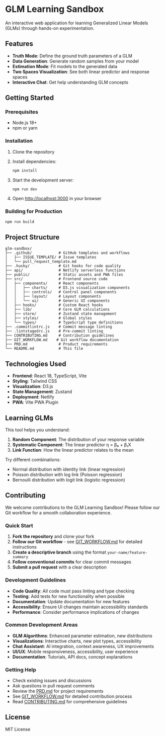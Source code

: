 # GLM Learning Sandbox

An interactive web application for learning Generalized Linear Models (GLMs) through hands-on experimentation.

## Features

- **Truth Mode**: Define the ground truth parameters of a GLM
- **Data Generation**: Generate random samples from your model
- **Estimation Mode**: Fit models to the generated data
- **Two Spaces Visualization**: See both linear predictor and response spaces
- **Interactive Chat**: Get help understanding GLM concepts

## Getting Started

### Prerequisites

- Node.js 18+ 
- npm or yarn

### Installation

1. Clone the repository
2. Install dependencies:
   ```bash
   npm install
   ```

3. Start the development server:
   ```bash
   npm run dev
   ```

4. Open [http://localhost:3000](http://localhost:3000) in your browser

### Building for Production

```bash
npm run build
```

## Project Structure

```
glm-sandbox/
├── .github/            # GitHub templates and workflows
│   ├── ISSUE_TEMPLATE/ # Issue templates
│   └── pull_request_template.md
├── .husky/             # Git hooks for code quality
├── api/                # Netlify serverless functions
├── public/             # Static assets and PWA files
├── src/                # Frontend source code
│   ├── components/     # React components
│   │   ├── charts/     # D3.js visualization components
│   │   ├── controls/   # Control panel components
│   │   ├── layout/     # Layout components
│   │   └── ui/         # Generic UI components
│   ├── hooks/          # Custom React hooks
│   ├── lib/            # Core GLM calculations
│   ├── store/          # Zustand state management
│   ├── styles/         # Global styles
│   └── types/          # TypeScript type definitions
├── .commitlintrc.js    # Commit message linting
├── .lintstagedrc.js    # Pre-commit linting
├── CONTRIBUTING.md     # Contribution guidelines
├── GIT_WORKFLOW.md    # Git workflow documentation
├── PRD.md              # Product requirements
└── README.md           # This file
```

## Technologies Used

- **Frontend**: React 18, TypeScript, Vite
- **Styling**: Tailwind CSS
- **Visualization**: D3.js
- **State Management**: Zustand
- **Deployment**: Netlify
- **PWA**: Vite PWA Plugin

## Learning GLMs

This tool helps you understand:

1. **Random Component**: The distribution of your response variable
2. **Systematic Component**: The linear predictor η = β₀ + β₁X
3. **Link Function**: How the linear predictor relates to the mean

Try different combinations:
- Normal distribution with identity link (linear regression)
- Poisson distribution with log link (Poisson regression)
- Bernoulli distribution with logit link (logistic regression)

## Contributing

We welcome contributions to the GLM Learning Sandbox! Please follow our Git workflow for a smooth collaboration experience.

### Quick Start

1. **Fork the repository** and clone your fork
2. **Follow our Git workflow** - see [GIT_WORKFLOW.md](./GIT_WORKFLOW.md) for detailed instructions
3. **Create a descriptive branch** using the format `your-name/feature-summary`
4. **Follow conventional commits** for clear commit messages
5. **Submit a pull request** with a clear description

### Development Guidelines

- **Code Quality**: All code must pass linting and type checking
- **Testing**: Add tests for new functionality when possible
- **Documentation**: Update documentation for new features
- **Accessibility**: Ensure UI changes maintain accessibility standards
- **Performance**: Consider performance implications of changes

### Common Development Areas

- **GLM Algorithms**: Enhanced parameter estimation, new distributions
- **Visualizations**: Interactive charts, new plot types, accessibility
- **Chat Assistant**: AI integration, context awareness, UX improvements
- **UI/UX**: Mobile responsiveness, accessibility, user experience
- **Documentation**: Tutorials, API docs, concept explanations

### Getting Help

- Check existing issues and discussions
- Ask questions in pull request comments
- Review the [PRD.md](./PRD.md) for project requirements
- See [GIT_WORKFLOW.md](./GIT_WORKFLOW.md) for detailed contribution process
- Read [CONTRIBUTING.md](./CONTRIBUTING.md) for comprehensive guidelines

## License

MIT License
